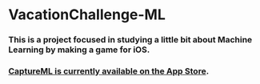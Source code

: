 # VacationChallenge-ML

### This is a project focused in studying a little bit about Machine Learning by making a game for iOS.
### [CaptureML is currently available on the App Store](https://apps.apple.com/br/app/captureml/id1474426871).
